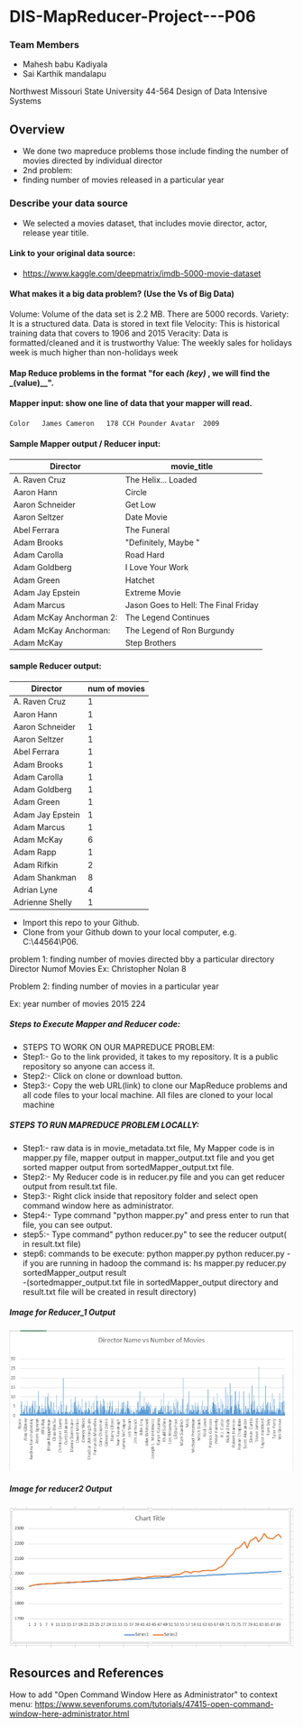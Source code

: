 # DIS-MapReducer-Project---P06

### Team Members 

  - Mahesh babu Kadiyala
  - Sai Karthik mandalapu

Northwest Missouri State University
44-564 Design of Data Intensive Systems

## Overview

  - We done two mapreduce problems those include finding the number of movies directed by individual director
  - 2nd problem:
  - finding number of movies released in a particular year

### Describe your data source
  
  - We selected a movies dataset, that includes movie director, actor, release year titile.

#### Link to your original data source: 
  
  - https://www.kaggle.com/deepmatrix/imdb-5000-movie-dataset
  
#### What makes it a big data problem? (Use the Vs of Big Data)
Volume:  Volume of the data set is 2.2 MB. There are 5000 records.
Variety:  It is a structured data. Data is stored in text file
Velocity:  This is historical training data that covers to 1906 and 2015
Veracity:  Data is formatted/cleaned and it is trustworthy
Value:  The weekly sales for holidays week is much higher than non-holidays week

#### Map Reduce problems in the format "for each _(key)_ , we will find the _(value)__".


#### Mapper input:  show one line of data that your mapper will read.
```sh
Color	James Cameron	178	CCH Pounder	Avatar 	2009 
```

#### Sample Mapper output / Reducer input:

| Director | movie_title |
| -------- | ------------|
|A. Raven Cruz	 |  The Helix... Loaded  | 
|Aaron Hann	 |  Circle  |
|Aaron Schneider  | 	Get Low  | 
|Aaron Seltzer	|  Date Movie |
|Abel Ferrara	|  The Funeral  | 
|Adam Brooks	|  "Definitely, Maybe "  |
|Adam Carolla	|  Road Hard  | 
|Adam Goldberg	|  I Love Your Work | 
|Adam Green	|  Hatchet  | 
|Adam Jay Epstein	|  Extreme Movie  | 
|Adam Marcus	|  Jason Goes to Hell: The Final Friday | 
|Adam McKay	Anchorman 2:  |  The Legend Continues  | 
|Adam McKay	Anchorman:   |  The Legend of Ron Burgundy  | 
|Adam McKay	  |  Step Brothers  |

#### sample Reducer output:
|Director | num of movies |
| -------- | ------------|
|A. Raven Cruz  |	1  |
|Aaron Hann	  |   1   |      
|Aaron Schneider  |	 1  |
|Aaron Seltzer	|  1  |
|Abel Ferrara	|  1  |
|Adam Brooks	|  1  |
|Adam Carolla	|  1  |
|Adam Goldberg	|  1  |
|Adam Green	 |  1  |
|Adam Jay Epstein	|  1  |
|Adam Marcus	|  1  |
|Adam McKay	  |  6  |
|Adam Rapp	|  1  |
|Adam Rifkin	|  2  |
|Adam Shankman	|  8  |
|Adrian Lyne	|  4  |
|Adrienne Shelly	|  1  |



- Import this repo to your Github.
- Clone from your Github down to your local computer, e.g. C:\44564\P06.



problem 1: finding number of movies directed bby a particular directory
      Director            Numof Movies
Ex: Christopher Nolan          8

Problem 2: finding number of movies in a particular year

Ex:        year         number of movies 
           2015               224
		   
##### Steps to Execute Mapper and Reducer code:
	
  - STEPS TO WORK ON OUR MAPREDUCE PROBLEM:
  - Step1:- Go to the link provided, it takes to my repository. It is a public repository so anyone can access it.
  - Step2:- Click on clone or download button.
  - Step3:- Copy the web URL(link) to clone our MapReduce problems and all code files to your local machine.  All files are cloned to your local machine

##### STEPS TO RUN MAPREDUCE PROBLEM LOCALLY:
  - Step1:- raw data is in movie_metadata.txt file, My Mapper code is in mapper.py file, mapper output in mapper_output.txt file and you get sorted mapper output from sortedMapper_output.txt file.
  - Step2:- My Reducer code is in reducer.py file and you can get reducer output from result.txt file.
  - Step3:- Right click inside that repository folder and select open command window here as administrator.
  - Step4:- Type command "python mapper.py" and press enter to run that file, you can see output.
  - step5:- Type command" python reducer.py" to see the reducer output( in result.txt file)
  - step6: commands to be execute:
  python mapper.py
  python reducer.py
  -if you are running in hadoop the command is: hs mapper.py reducer.py sortedMapper_output result   
  -(sortedmapper_output.txt file in sortedMapper_output directory and result.txt file will be created in result directory)
  
  
##### Image for Reducer_1 Output

![image1](image1.PNG)

##### Image for reducer2 Output

![image1](image2.PNG)

  
  
  ## Resources and References

How to add "Open Command Window Here as Administrator" to context menu:
https://www.sevenforums.com/tutorials/47415-open-command-window-here-administrator.html









